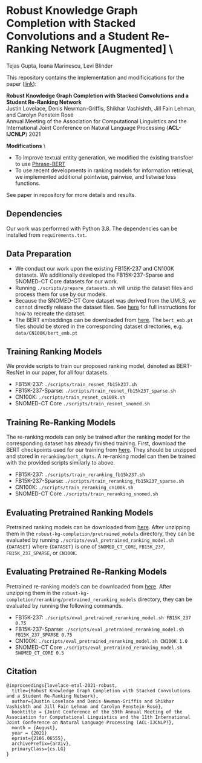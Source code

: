 # Robust Knowledge Graph Completion with Stacked Convolutions and a Student Re-Ranking Network [Augmented] \
Tejas Gupta, Ioana Marinescu, Levi Blinder 

This repository contains the implementation and modificications for the paper ([link](https://arxiv.org/abs/2106.06555)): 

**Robust Knowledge Graph Completion with Stacked Convolutions and a Student Re-Ranking Network** \
Justin Lovelace, Denis Newman-Griffis, Shikhar Vashishth, Jill Fain Lehman, and Carolyn Penstein Rosé \
Annual Meeting of the Association for Computational Linguistics and the International Joint Conference on Natural Language Processing
(**ACL-IJCNLP**) 2021

**Modifications** \
- To improve textual entity generation, we modified the existing transfoer to use [Phrase-BERT](https://aclanthology.org/2021.emnlp-main.846)
- To use recent developments in ranking models for information retrieval, we implemented additional pointwise, pairwise, and listwise loss functions.

See paper in repository for more details and results.

## Dependencies

Our work was performed with Python 3.8. The dependencies can be installed from `requirements.txt`.

## Data Preparation

- We conduct our work upon the existing FB15K-237 and CN100K datasets. We additionally developed the FB15K-237-Sparse and SNOMED-CT Core datasets for our work.
- Running `./scripts/prepare_datasets.sh` will unzip the dataset files and process them for use by our models.
- Because the SNOMED-CT Core dataset was derived from the UMLS, we cannot directly release the dataset files. See [here](snomed_ct_core.md) for full instructions for how to recreate the dataset.
- The BERT embeddings can be downloaded from [here](https://drive.google.com/drive/folders/1gfbZcJoay69BUzQLQku-qHB6IZ5zxLQw?usp=sharing). The `bert_emb.pt` files should be stored in the corresponding dataset directories, e.g. `data/CN100K/bert_emb.pt`

## Training Ranking Models
We provide scripts to train our proposed ranking model, denoted as BERT-ResNet in our paper, for all four datasets. 

- FB15K-237: `./scripts/train_resnet_fb15k237.sh`
- FB15K-237-Sparse: `./scripts/train_resnet_fb15k237_sparse.sh`
- CN100K: `./scripts/train_resnet_cn100k.sh`
- SNOMED-CT Core `./scripts/train_resnet_snomed.sh`

## Training Re-Ranking Models
The re-ranking models can only be trained after the ranking model for the corresponding dataset has already finished training. First, download the BERT checkpoints used for our training from [here](https://drive.google.com/drive/folders/1BsxeWEtFpZuHD_bCQKsIy0zfwl7xi6Bq?usp=sharing). They should be unzipped and stored in `reranking/bert_ckpts`. A re-ranking model can then be trained with the provided scripts similarly to above.

- FB15K-237: `./scripts/train_reranking_fb15k237.sh`
- FB15K-237-Sparse: `./scripts/train_reranking_fb15k237_sparse.sh`
- CN100K: `./scripts/train_reranking_cn100k.sh`
- SNOMED-CT Core `./scripts/train_reranking_snomed.sh`

## Evaluating Pretrained Ranking Models
Pretrained ranking models can be downloaded from [here](https://drive.google.com/drive/folders/1q20hhUq20wt5OSbHbOWsvAiviFUZ8s8r?usp=sharing). After unzipping them in the `robust-kg-completion/pretrained_models` directory, they can be evaluated by running `./scripts/eval_pretrained_ranking_model.sh {DATASET}` where `{DATASET}` is one of `SNOMED_CT_CORE`, `FB15K_237`, `FB15K_237_SPARSE`, or `CN100K`.

## Evaluating Pretrained Re-Ranking Models 
Pretrained re-ranking models can be downloaded from [here](https://drive.google.com/drive/folders/1q20hhUq20wt5OSbHbOWsvAiviFUZ8s8r?usp=sharing). After unzipping them in the `robust-kg-completion/reranking/pretrained_reranking_models` directory, they can be evaluated by running the following commands.

- FB15K-237: `./scripts/eval_pretrained_reranking_model.sh FB15K_237 0.75`
- FB15K-237-Sparse: `./scripts/eval_pretrained_reranking_model.sh FB15K_237_SPARSE 0.75`
- CN100K: `./scripts/eval_pretrained_reranking_model.sh CN100K 1.0`
- SNOMED-CT Core `./scripts/eval_pretrained_reranking_model.sh SNOMED_CT_CORE 0.5`

## Citation
```
@inproceedings{lovelace-etal-2021-robust,
  title={Robust Knowledge Graph Completion with Stacked Convolutions and a Student Re-Ranking Network},
  author={Justin Lovelace and Denis Newman-Griffis and Shikhar Vashishth and Jill Fain Lehman and Carolyn Penstein Rosé},
  booktitle = {Joint Conference of the 59th Annual Meeting of the Association for Computational Linguistics and the 11th International Joint Conference on Natural Language Processing (ACL-IJCNLP)},
  month = {August},
  year = {2021}
  eprint={2106.06555},
  archivePrefix={arXiv},
  primaryClass={cs.LG}
}
```
